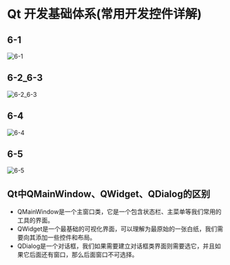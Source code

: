 # Qt 开发基础体系(常用开发控件详解)

## 6-1

![6-1](material_lib/6-1.jpeg)

## 6-2_6-3

![6-2_6-3](material_lib/6-2_6-3.jpeg)

## 6-4

![6-4](material_lib/6-4.jpeg)

## 6-5

![6-5](material_lib/6-5.jpeg)

## Qt中QMainWindow、QWidget、QDialog的区别

- QMainWindow是一个主窗口类，它是一个包含状态栏、主菜单等我们常用的工具的界面。
- QWidget是一个最基础的可视化界面，可以理解为最原始的一张白纸，我们需要向其添加一些控件和布局。
- QDialog是一个对话框，我们如果需要建立对话框类界面则需要选它，并且如果它后面还有窗口，那么后面窗口不可选择。
